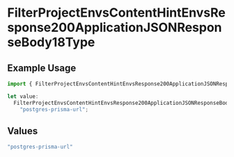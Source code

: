 # FilterProjectEnvsContentHintEnvsResponse200ApplicationJSONResponseBody18Type

## Example Usage

```typescript
import { FilterProjectEnvsContentHintEnvsResponse200ApplicationJSONResponseBody18Type } from "@vercel/sdk/models/operations/filterprojectenvs.js";

let value:
  FilterProjectEnvsContentHintEnvsResponse200ApplicationJSONResponseBody18Type =
    "postgres-prisma-url";
```

## Values

```typescript
"postgres-prisma-url"
```